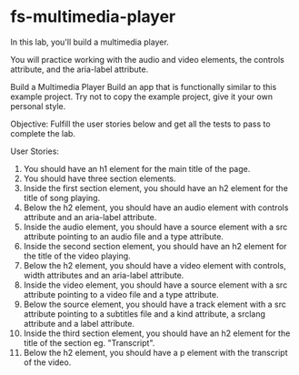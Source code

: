 # fs-multimedia-player

In this lab, you'll build a multimedia player.

You will practice working with the audio and video elements, the controls attribute, and the aria-label attribute.

Build a Multimedia Player
Build an app that is functionally similar to this example project. Try not to copy the example project, give it your own personal style.

Objective: Fulfill the user stories below and get all the tests to pass to complete the lab.

User Stories:

1.  You should have an h1 element for the main title of the page.
2.  You should have three section elements.
3.  Inside the first section element, you should have an h2 element for the title of song playing.
4.  Below the h2 element, you should have an audio element with controls attribute and an aria-label attribute.
5.  Inside the audio element, you should have a source element with a src attribute pointing to an audio file and a type attribute.
6.  Inside the second section element, you should have an h2 element for the title of the video playing.
7.  Below the h2 element, you should have a video element with controls, width attributes and an aria-label attribute.
8.  Inside the video element, you should have a source element with a src attribute pointing to a video file and a type attribute.
9.  Below the source element, you should have a track element with a src attribute pointing to a subtitles file and a kind attribute, a srclang attribute and a label attribute.
10. Inside the third section element, you should have an h2 element for the title of the section eg. "Transcript".
11. Below the h2 element, you should have a p element with the transcript of the video.